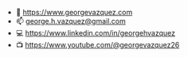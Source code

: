 - :dog: https://www.georgevazquez.com
- :mailbox: george.h.vazquez@gmail.com
- :computer: https://www.linkedin.com/in/georgehvazquez
- :tv: https://www.youtube.com/@georgevazquez26
